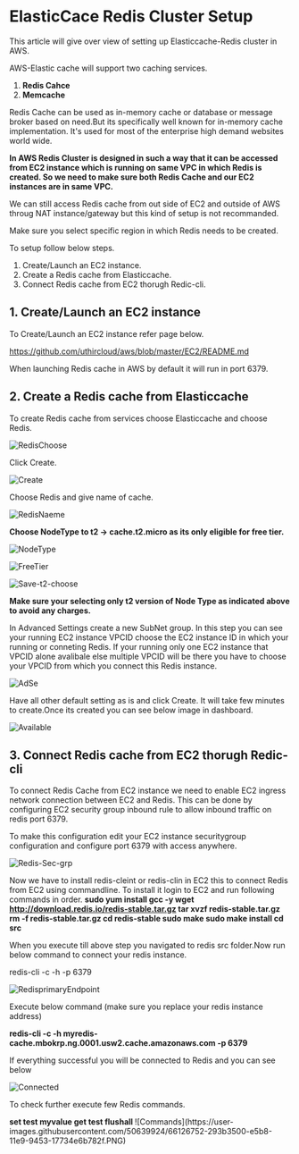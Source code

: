 # ElasticCace Redis Cluster Setup

This article will give over view of setting up Elasticcache-Redis cluster in AWS.

AWS-Elastic cache will support two caching services.

  1.  **Redis Cahce**
  2.  **Memcache**
  
Redis Cache  can be used as in-memory cache or database or message broker based on need.But its
specifically well known for in-memory cache implementation. It's used for most of the enterprise high
demand websites world wide.

<B>In AWS Redis Cluster is designed in such a way that it can be accessed from EC2 instance which is running on same
VPC in which Redis is created. So we need to make sure both Redis Cache and our EC2 instances are in same VPC.</B>

We can still access Redis cache from out side of EC2 and outside of AWS throug NAT instance/gateway but this kind of setup
is not recommanded.

Make sure you select specific region in which Redis needs to be created.

To setup follow below steps.

  1. Create/Launch an EC2 instance.
  2. Create a Redis cache from Elasticcache.
  3. Connect Redis cache from EC2 thorugh Redic-cli.

## 1. Create/Launch an EC2 instance

To Create/Launch an EC2 instance refer page below.

https://github.com/uthircloud/aws/blob/master/EC2/README.md

When launching Redis cache in AWS by default it will run in port 6379.

## 2. Create a Redis cache from Elasticcache

To create Redis cache from services choose Elasticcache and choose Redis.

![RedisChoose](https://user-images.githubusercontent.com/50639924/66123429-fe4ce300-e5af-11e9-8246-50c0c2b8c500.PNG)

Click Create.

![Create](https://user-images.githubusercontent.com/50639924/66123470-1fadcf00-e5b0-11e9-823d-1caa566cec42.PNG)

Choose Redis and give name of cache.

![RedisNaeme](https://user-images.githubusercontent.com/50639924/66123562-5c79c600-e5b0-11e9-8a21-64d98213ae9a.PNG)

<B>Choose NodeType to t2 -> cache.t2.micro as its only eligible for free tier.</B>

![NodeType](https://user-images.githubusercontent.com/50639924/66123698-a9f63300-e5b0-11e9-8d85-85041133d2a7.PNG)

![FreeTier](https://user-images.githubusercontent.com/50639924/66123841-ede93800-e5b0-11e9-9317-c336e80fa129.PNG)

![Save-t2-choose](https://user-images.githubusercontent.com/50639924/66123918-196c2280-e5b1-11e9-9b6c-d2217684dfc4.PNG)

<B>Make sure your selecting only t2 version of Node Type as indicated above to avoid any charges.</B>

In Advanced Settings create a new SubNet group. In this step you can see your running EC2 instance VPCID choose the EC2 instance ID in which your running or conneting Redis. If your running only one EC2 instance that VPCID alone avalibale else multiple VPCID will be there you have to choose your VPCID from which you connect this Redis instance.


![AdSe](https://user-images.githubusercontent.com/50639924/66124536-a5cb1500-e5b2-11e9-91f2-0b08e02348ad.PNG)

Have all other default setting as is and click Create. It will take few minutes to create.Once its created you can see below image in dashboard.

![Available](https://user-images.githubusercontent.com/50639924/66125332-ad8bb900-e5b4-11e9-8d25-53f2eb748328.PNG)


## 3. Connect Redis cache from EC2 thorugh Redic-cli

To connect Redis Cache from EC2 instance we need to enable EC2 ingress network connection between EC2 and Redis.
This can be done by configuring EC2 security group inbound rule to allow inbound traffic on redis port 6379.

To make this configuration edit your EC2 instance securitygroup configuration and configure port 6379 with access anywhere.

![Redis-Sec-grp](https://user-images.githubusercontent.com/50639924/66125232-6c93a480-e5b4-11e9-8a81-9a1121595eb1.PNG)

Now we have to install redis-cleint or redis-clin in EC2 this to connect Redis from EC2 using commandline.
To install it login to EC2 and run following commands in order.
<B>
sudo yum install gcc -y
wget http://download.redis.io/redis-stable.tar.gz
tar xvzf redis-stable.tar.gz
rm -f redis-stable.tar.gz
cd redis-stable
sudo make
sudo make install
cd src
</B>

When you execute till above step you navigated to redis src folder.Now run below command to connect your redis instance.

redis-cli -c -h <Your Redis instance address> -p 6379

![RedisprimaryEndpoint](https://user-images.githubusercontent.com/50639924/66126027-6dc5d100-e5b6-11e9-911e-212e9c6ad23c.PNG)

Execute below command (make sure you replace your redis instance address)

<B>redis-cli -c -h myredis-cache.mbokrp.ng.0001.usw2.cache.amazonaws.com -p 6379</B>

If everything successful you will be connected to Redis and you can see below 

![Connected](https://user-images.githubusercontent.com/50639924/66126590-cfd30600-e5b7-11e9-8f2a-f16eaa40e895.PNG)

To check further execute few Redis commands.

<B>
set test myvalue
get test
flushall
</B>
![Commands](https://user-images.githubusercontent.com/50639924/66126752-293b3500-e5b8-11e9-9453-17734e6b782f.PNG)
